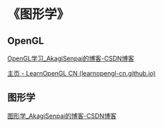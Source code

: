 # 《图形学》



## OpenGL

[OpenGL学习_AkagiSenpai的博客-CSDN博客](https://blog.csdn.net/weixin_44176696/category_10598859.html)

[主页 - LearnOpenGL CN (learnopengl-cn.github.io)](https://learnopengl-cn.github.io/)






## 图形学

[图形学_AkagiSenpai的博客-CSDN博客](https://blog.csdn.net/weixin_44176696/category_11195786.html)
